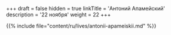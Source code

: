 +++
draft = false
hidden = true
linkTitle = 'Антоний Апамейский'
description = '22 ноября'
weight = 22
+++

{{% include file="content/ru/lives/antonii-apameiskii.md" %}}
